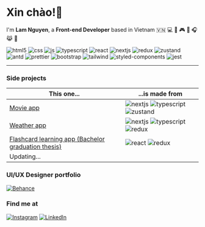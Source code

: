 <h1>Xin chào!👋</h1>
<!--    Colors palette here -->
<!--    https://maketintsandshades.com/#0078D7 -->
<p>I'm <strong>Lam Nguyen</strong>, a <strong>Front-end Developer</strong> based in Vietnam 🇻🇳 💻 📸 🎮 📖 🎧 😹 🌱 </p>
<p>
   <img alt="html5" src="https://img.shields.io/badge/-HTML5-FF5733?style=flat-square&logo=html5&logoColor=white" />
   <img alt="css" src="https://img.shields.io/badge/-CSS-3349FF?style=flat-square&logo=css3&logoColor=white" />
   <img alt="js" src="https://img.shields.io/badge/-JavaScript-AD9E00?style=flat-square&logo=javascript&logoColor=white" />
   <img alt="typescript" src="https://img.shields.io/badge/-TypeScript-0060ac?style=flat-square&logo=typescript&logoColor=white" />
   <img alt="react" src="https://img.shields.io/badge/-React-05B5CD?style=flat-square&logo=react&logoColor=white" />
   <img alt="nextjs" src="https://img.shields.io/badge/-NextJS-000000?style=flat-square&logo=nextdotjs&logoColor=white" />
   <img alt="redux" src="https://img.shields.io/badge/-Redux-7205CD?style=flat-square&logo=redux&logoColor=white" />  
   <img alt="zustand" src="https://img.shields.io/badge/-Zustand-964B00?style=flat-square&logo=redux&logoColor=white" />  
   <img alt="antd" src="https://img.shields.io/badge/-Antd-DC7AA5?style=flat-square&logo=antdesign&logoColor=white" />
   <img alt="prettier" src="https://img.shields.io/badge/-Prettier-223C4A?style=flat-square&logo=prettier&logoColor=white" />
   <img alt="bootstrap" src="https://img.shields.io/badge/-Bootstrap-6E11BF?style=flat-square&logo=react&logoColor=white" />
   <img alt="tailwind" src="https://img.shields.io/badge/-Tailwind-06B6D4?style=flat-square&logo=tailwindcss&logoColor=white" />
   <img alt="styled-components" src="https://img.shields.io/badge/-Styled Components-BFB411?style=flat-square&logo=styledcomponents&logoColor=white" />
   <img alt="jest" src="https://img.shields.io/badge/-Jest-B2697C?style=flat-square&logo=jest&logoColor=white" />
</p>

<hr />

<h3>Side projects</h3>

| This one...  | ...is made from |
| ------------- | ------------- |
| <a href="https://github.com/lamtronn/the-movie-app/" target="_blank">Movie app</a>  | <img alt="nextjs" src="https://img.shields.io/badge/-NextJS-000000?style=flat-square&logo=nextdotjs&logoColor=white" /> <img alt="typescript" src="https://img.shields.io/badge/-TypeScript-0060ac?style=flat-square&logo=typescript&logoColor=white" /> <img alt="zustand" src="https://img.shields.io/badge/-Zustand-964B00?style=flat-square&logo=redux&logoColor=white" />     |
| <a href="https://github.com/lamtronn/weather-app/" target="_blank">Weather app</a>  | <img alt="nextjs" src="https://img.shields.io/badge/-NextJS-000000?style=flat-square&logo=nextdotjs&logoColor=white" /> <img alt="typescript" src="https://img.shields.io/badge/-TypeScript-0060ac?style=flat-square&logo=typescript&logoColor=white" /> <img alt="redux" src="https://img.shields.io/badge/-Redux-7205CD?style=flat-square&logo=redux&logoColor=white" />     |
| <a href="https://github.com/DuyBaoNguyen/FlashCard" target="_blank">Flashcard learning app (Bachelor graduation thesis)</a>  | <img alt="react" src="https://img.shields.io/badge/-React-05B5CD?style=flat-square&logo=react&logoColor=white" /> <img alt="redux" src="https://img.shields.io/badge/-Redux-7205CD?style=flat-square&logo=redux&logoColor=white" />     |
| Updating...  |

<h3>UI/UX Designer portfolio</h3>
<a href="https://www.behance.net/lamtronn" target="_blank"><img alt="Behance" src="https://img.shields.io/badge/behance-003c6c.svg?&style=for-the-badge&logo=behance&logoColor=white" /></a>

<h3>Find me at</h3>
<a href="https://www.instagram.com/lamtronn" target="_blank"><img alt="Instagram" src="https://img.shields.io/badge/instagram-FF45A7.svg?&style=for-the-badge&logo=instagram&logoColor=white" /></a>
<a href="https://www.linkedin.com/in/lam-nguyen-637829142" target="_blank"><img alt="LinkedIn" src="https://img.shields.io/badge/linkedin-%230077B5.svg?&style=for-the-badge&logo=linkedin&logoColor=white" /></a> 
